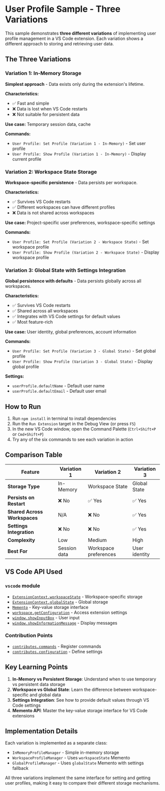 # User Profile Sample - Three Variations

This sample demonstrates **three different variations** of implementing user profile management in a VS Code extension. Each variation shows a different approach to storing and retrieving user data.

## The Three Variations

### Variation 1: In-Memory Storage
**Simplest approach** - Data exists only during the extension's lifetime.

**Characteristics:**
- ✅ Fast and simple
- ❌ Data is lost when VS Code restarts
- ❌ Not suitable for persistent data

**Use case:** Temporary session data, cache

**Commands:**
- `User Profile: Set Profile (Variation 1 - In-Memory)` - Set user profile
- `User Profile: Show Profile (Variation 1 - In-Memory)` - Display current profile

### Variation 2: Workspace State Storage
**Workspace-specific persistence** - Data persists per workspace.

**Characteristics:**
- ✅ Survives VS Code restarts
- ✅ Different workspaces can have different profiles
- ❌ Data is not shared across workspaces

**Use case:** Project-specific user preferences, workspace-specific settings

**Commands:**
- `User Profile: Set Profile (Variation 2 - Workspace State)` - Set workspace profile
- `User Profile: Show Profile (Variation 2 - Workspace State)` - Display workspace profile

### Variation 3: Global State with Settings Integration
**Global persistence with defaults** - Data persists globally across all workspaces.

**Characteristics:**
- ✅ Survives VS Code restarts
- ✅ Shared across all workspaces
- ✅ Integrates with VS Code settings for default values
- ✅ Most feature-rich

**Use case:** User identity, global preferences, account information

**Commands:**
- `User Profile: Set Profile (Variation 3 - Global State)` - Set global profile
- `User Profile: Show Profile (Variation 3 - Global State)` - Display global profile

**Settings:**
- `userProfile.defaultName` - Default user name
- `userProfile.defaultEmail` - Default user email

## How to Run

1. Run `npm install` in terminal to install dependencies
2. Run the `Run Extension` target in the Debug View (or press `F5`)
3. In the new VS Code window, open the Command Palette (`Ctrl+Shift+P` or `Cmd+Shift+P`)
4. Try any of the six commands to see each variation in action

## Comparison Table

| Feature | Variation 1 | Variation 2 | Variation 3 |
|---------|-------------|-------------|-------------|
| **Storage Type** | In-Memory | Workspace State | Global State |
| **Persists on Restart** | ❌ No | ✅ Yes | ✅ Yes |
| **Shared Across Workspaces** | N/A | ❌ No | ✅ Yes |
| **Settings Integration** | ❌ No | ❌ No | ✅ Yes |
| **Complexity** | Low | Medium | High |
| **Best For** | Session data | Workspace preferences | User identity |

## VS Code API Used

### `vscode` module
- [`ExtensionContext.workspaceState`](https://code.visualstudio.com/api/references/vscode-api#ExtensionContext.workspaceState) - Workspace-specific storage
- [`ExtensionContext.globalState`](https://code.visualstudio.com/api/references/vscode-api#ExtensionContext.globalState) - Global storage
- [`Memento`](https://code.visualstudio.com/api/references/vscode-api#Memento) - Key-value storage interface
- [`workspace.getConfiguration`](https://code.visualstudio.com/api/references/vscode-api#workspace.getConfiguration) - Access extension settings
- [`window.showInputBox`](https://code.visualstudio.com/api/references/vscode-api#window.showInputBox) - User input
- [`window.showInformationMessage`](https://code.visualstudio.com/api/references/vscode-api#window.showInformationMessage) - Display messages

### Contribution Points
- [`contributes.commands`](https://code.visualstudio.com/api/references/contribution-points#contributes.commands) - Register commands
- [`contributes.configuration`](https://code.visualstudio.com/api/references/contribution-points#contributes.configuration) - Define settings

## Key Learning Points

1. **In-Memory vs Persistent Storage**: Understand when to use temporary vs persistent data storage
2. **Workspace vs Global State**: Learn the difference between workspace-specific and global data
3. **Settings Integration**: See how to provide default values through VS Code settings
4. **Memento API**: Master the key-value storage interface for VS Code extensions

## Implementation Details

Each variation is implemented as a separate class:
- `InMemoryProfileManager` - Simple in-memory storage
- `WorkspaceProfileManager` - Uses `workspaceState` Memento
- `GlobalProfileManager` - Uses `globalState` Memento with settings fallback

All three variations implement the same interface for setting and getting user profiles, making it easy to compare their different storage mechanisms.

